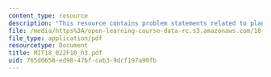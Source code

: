 ```yaml
---
content_type: resource
description: 'This resource contains problem statements related to planes. '
file: /media/https%3A/open-learning-course-data-rc.s3.amazonaws.com/18-022-calculus-of-several-variables-fall-2010/765d0658ed98476fcab39dcf197a90fb_MIT18_022F10_h3.pdf
file_type: application/pdf
resourcetype: Document
title: MIT18_022F10_h3.pdf
uid: 765d0658-ed98-476f-cab3-9dcf197a90fb
---
```

